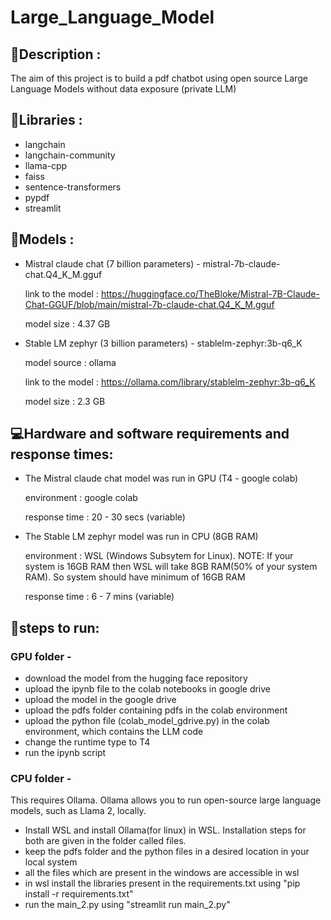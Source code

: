 # Large_Language_Model
## :dart:Description :

The aim of this project is to build a pdf chatbot using open source Large Language Models without data exposure (private LLM)

## :crystal_ball:Libraries :
* langchain
* langchain-community
* llama-cpp
* faiss
* sentence-transformers
* pypdf
* streamlit

## :gem:Models :
* Mistral claude chat (7 billion parameters) - mistral-7b-claude-chat.Q4_K_M.gguf
  
  link to the model : https://huggingface.co/TheBloke/Mistral-7B-Claude-Chat-GGUF/blob/main/mistral-7b-claude-chat.Q4_K_M.gguf
  
  model size : 4.37 GB

* Stable LM zephyr (3 billion parameters) - stablelm-zephyr:3b-q6_K
  
  model source : ollama
  
  link to the model :  https://ollama.com/library/stablelm-zephyr:3b-q6_K
  
  model size : 2.3 GB

## :computer:Hardware and software requirements and response times:
* The Mistral claude chat model was run in GPU (T4 - google colab)

  environment : google colab

  response time : 20 - 30 secs (variable)

* The Stable LM zephyr model was run in CPU (8GB RAM)

  environment : WSL (Windows Subsytem for Linux). NOTE: If your system is 16GB RAM then WSL will take 8GB RAM(50% of your system RAM). So system should have minimum of 16GB RAM

  response time : 6 - 7 mins (variable)

## :book:steps to run:
### GPU folder -
  
  * download the model from the hugging face repository
  * upload the ipynb file to the colab notebooks in google drive
  * upload the model in the google drive
  * upload the pdfs folder containing pdfs in the colab environment
  * upload the python file (colab_model_gdrive.py) in the colab environment, which contains the LLM code
  * change the runtime type to T4
  * run the ipynb script

###  CPU folder - 

This requires Ollama. Ollama allows you to run open-source large language models, such as Llama 2, locally.

  * Install WSL and install Ollama(for linux) in WSL. Installation steps for both are given in the folder called files.
  * keep the pdfs folder and the python files in a desired location in your local system
  * all the files which are present in the windows are accessible in wsl
  * in wsl install the libraries present in the requirements.txt using "pip install -r requirements.txt"
  * run the main_2.py using "streamlit run main_2.py"





    

  

  

  
  

